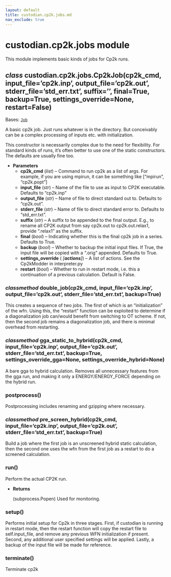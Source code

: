 ```yaml
---
layout: default
title: custodian.cp2k.jobs.md
nav_exclude: true
---
```


# custodian.cp2k.jobs module

This module implements basic kinds of jobs for Cp2k runs.

## *class* custodian.cp2k.jobs.Cp2kJob(cp2k_cmd, input_file=’cp2k.inp’, output_file=’cp2k.out’, stderr_file=’std_err.txt’, suffix=’’, final=True, backup=True, settings_override=None, restart=False)

Bases: [`Job`](custodian.custodian.md#custodian.custodian.Job)

A basic cp2k job. Just runs whatever is in the directory. But conceivably
can be a complex processing of inputs etc. with initialization.

This constructor is necessarily complex due to the need for
flexibility. For standard kinds of runs, it’s often better to use one
of the static constructors. The defaults are usually fine too.

* **Parameters**
  * **cp2k_cmd** (*list*) – Command to run cp2k as a list of args. For example,
    if you are using mpirun, it can be something like
    [“mpirun”, “cp2k.popt”]
  * **input_file** (*str*) – Name of the file to use as input to CP2K
    executable. Defaults to “cp2k.inp”
  * **output_file** (*str*) – Name of file to direct standard out to.
    Defaults to “cp2k.out”.
  * **stderr_file** (*str*) – Name of file to direct standard error to.
    Defaults to “std_err.txt”.
  * **suffix** (*str*) – A suffix to be appended to the final output. E.g.,
    to rename all CP2K output from say cp2k.out to
    cp2k.out.relax1, provide “.relax1” as the suffix.
  * **final** (*bool*) – Indicating whether this is the final cp2k job in a
    series. Defaults to True.
  * **backup** (*bool*) – Whether to backup the initial input files. If True,
    the input file will be copied with a
    “.orig” appended. Defaults to True.
  * **settings_override** (  *[**actions**]*) – A list of actions. See the Cp2kModder
    in interpreter.py
  * **restart** (*bool*) – Whether to run in restart mode, i.e. this a continuation of
    a previous calculation. Default is False.

### *classmethod* double_job(cp2k_cmd, input_file=’cp2k.inp’, output_file=’cp2k.out’, stderr_file=’std_err.txt’, backup=True)

This creates a sequence of two jobs. The first of which is an “initialization” of the
wfn. Using this, the “restart” function can be exploited to determine if a diagonalization
job can/would benefit from switching to OT scheme. If not, then the second job remains a
diagonalization job, and there is minimal overhead from restarting.

### *classmethod* gga_static_to_hybrid(cp2k_cmd, input_file=’cp2k.inp’, output_file=’cp2k.out’, stderr_file=’std_err.txt’, backup=True, settings_override_gga=None, settings_override_hybrid=None)

A bare gga to hybrid calculation. Removes all unnecessary features
from the gga run, and making it only a ENERGY/ENERGY_FORCE
depending on the hybrid run.

### postprocess()

Postprocessing includes renaming and gzipping where necessary.

### *classmethod* pre_screen_hybrid(cp2k_cmd, input_file=’cp2k.inp’, output_file=’cp2k.out’, stderr_file=’std_err.txt’, backup=True)

Build a job where the first job is an unscreened hybrid static calculation, then the second one
uses the wfn from the first job as a restart to do a screened calculation.

### run()

Perform the actual CP2K run.

* **Returns**

  (subprocess.Popen) Used for monitoring.

### setup()

Performs initial setup for Cp2k in three stages. First, if custodian is running in restart mode, then
the restart function will copy the restart file to self.input_file, and remove any previous WFN initialization
if present. Second, any additional user specified settings will be applied. Lastly, a backup of the input
file will be made for reference.

### terminate()

Terminate cp2k